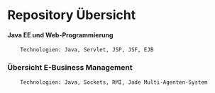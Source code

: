 # Repository Übersicht

#### Java EE und Web-Programmierung
        Technologien: Java, Servlet, JSP, JSF, EJB

### Übersicht E-Business Management
        Technologien: Java, Sockets, RMI, Jade Multi-Agenten-System
